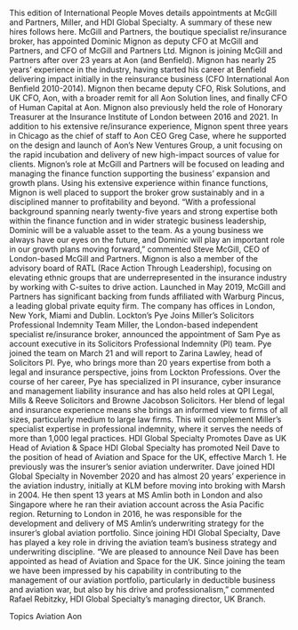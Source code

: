 This edition of International People Moves details appointments at McGill and Partners, Miller, and HDI Global Specialty.
A summary of these new hires follows here.
McGill and Partners, the boutique specialist re/insurance broker, has appointed Dominic Mignon as deputy CFO at McGill and Partners, and CFO of McGill and Partners Ltd.
Mignon is joining McGill and Partners after over 23 years at Aon (and Benfield).
Mignon has nearly 25 years’ experience in the industry, having started his career at Benfield delivering impact initially in the reinsurance business (CFO International Aon Benfield 2010-2014). Mignon then became deputy CFO, Risk Solutions, and UK CFO, Aon, with a broader remit for all Aon Solution lines, and finally CFO of Human Capital at Aon. Mignon also previously held the role of Honorary Treasurer at the Insurance Institute of London between 2016 and 2021.
In addition to his extensive re/insurance experience, Mignon spent three years in Chicago as the chief of staff to Aon CEO Greg Case, where he supported on the design and launch of Aon’s New Ventures Group, a unit focusing on the rapid incubation and delivery of new high-impact sources of value for clients.
Mignon’s role at McGill and Partners will be focused on leading and managing the finance function supporting the business’ expansion and growth plans. Using his extensive experience within finance functions, Mignon is well placed to support the broker grow sustainably and in a disciplined manner to profitability and beyond.
“With a professional background spanning nearly twenty-five years and strong expertise both within the finance function and in wider strategic business leadership, Dominic will be a valuable asset to the team. As a young business we always have our eyes on the future, and Dominic will play an important role in our growth plans moving forward,” commented Steve McGill, CEO of London-based McGill and Partners.
Mignon is also a member of the advisory board of RATL (Race Action Through Leadership), focusing on elevating ethnic groups that are underrepresented in the insurance industry by working with C-suites to drive action.
Launched in May 2019, McGill and Partners has significant backing from funds affiliated with Warburg Pincus, a leading global private equity firm. The company has offices in London, New York, Miami and Dublin.
Lockton’s Pye Joins Miller’s Solicitors Professional Indemnity Team
Miller, the London-based independent specialist re/insurance broker, announced the appointment of Sam Pye as account executive in its Solicitors Professional Indemnity (PI) team. Pye joined the team on March 21 and will report to Zarina Lawley, head of Solicitors PI.
Pye, who brings more than 20 years expertise from both a legal and insurance perspective, joins from Lockton Professions. Over the course of her career, Pye has specialized in PI insurance, cyber insurance and management liability insurance and has also held roles at QPI Legal, Mills & Reeve Solicitors and Browne Jacobson Solicitors.
Her blend of legal and insurance experience means she brings an informed view to firms of all sizes, particularly medium to large law firms. This will complement Miller’s specialist expertise in professional indemnity, where it serves the needs of more than 1,000 legal practices.
HDI Global Specialty Promotes Dave as UK Head of Aviation & Space
HDI Global Specialty has promoted Neil Dave to the position of head of Aviation and Space for the UK, effective March 1. He previously was the insurer’s senior aviation underwriter.
Dave joined HDI Global Specialty in November 2020 and has almost 20 years’ experience in the aviation industry, initially at KLM before moving into broking with Marsh in 2004. He then spent 13 years at MS Amlin both in London and also Singapore where he ran their aviation account across the Asia Pacific region.
Returning to London in 2016, he was responsible for the development and delivery of MS Amlin’s underwriting strategy for the insurer’s global aviation portfolio.
Since joining HDI Global Specialty, Dave has played a key role in driving the aviation team’s business strategy and underwriting discipline.
“We are pleased to announce Neil Dave has been appointed as head of Aviation and Space for the UK. Since joining the team we have been impressed by his capability in contributing to the management of our aviation portfolio, particularly in deductible business and aviation war, but also by his drive and professionalism,” commented Rafael Rebitzky, HDI Global Specialty’s managing director, UK Branch.

Topics
Aviation
Aon
